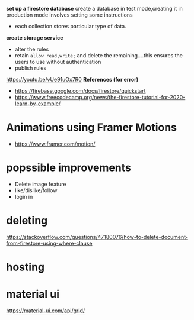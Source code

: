 **set up a firestore database**
create a database in test mode,creating it in production mode involves setting some instructions

- each collection stores particular type of data.

**create storage service**

- alter the rules
- retain `allow read,write;` and delete the remaining....this ensures the users to use without authentication
- publish rules

https://youtu.be/vUe91uOx7R0
**References (for error)**

- https://firebase.google.com/docs/firestore/quickstart
- https://www.freecodecamp.org/news/the-firestore-tutorial-for-2020-learn-by-example/

# Animations using Framer Motions

- https://www.framer.com/motion/

# popssible improvements
* Delete image feature
* like/dislike/follow
* login in

# deleting 
https://stackoverflow.com/questions/47180076/how-to-delete-document-from-firestore-using-where-clause

# hosting

# material ui
https://material-ui.com/api/grid/